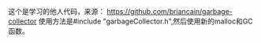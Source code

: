 这个是学习的他人代码，来源：
https://github.com/briancain/garbage-collector
使用方法是#include "garbageCollector.h",然后使用新的malloc和GC函数。
